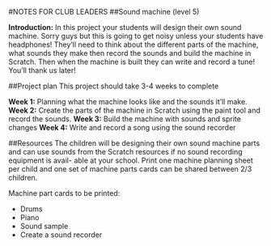 #NOTES FOR CLUB LEADERS
##Sound machine (level 5)__Introduction:__In this project your students will design their own sound machine. Sorry guys but this is going to get noisy unless your students have headphones! They’ll need to think about the different parts of the machine, what sounds they make then record the sounds and build the machine in Scratch. Then when the machine is built they can write and record a tune! You’ll thank us later!##Project planThis project should take 3-4 weeks to complete__Week 1:__ Planning what the machine looks like and the sounds it’ll make. 
__Week 2:__ Create the parts of the machine in Scratch using the paint tool and record the sounds.__Week 3:__ Build the machine with sounds and sprite changes__Week 4:__ Write and record a song using the sound recorder##ResourcesThe children will be designing their own sound machine parts and can use sounds from the Scratch resources if no sound recording equipment is avail- able at your school. Print one machine planning sheet per child and one set of machine parts cards can be shared between 2/3 children.Machine part cards to be printed:* Drums* Piano* Sound sample* Create a sound recorder